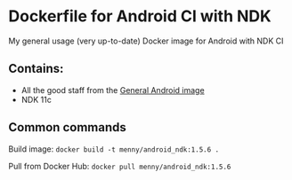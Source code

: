 # Dockerfile for Android CI with NDK
My general usage (very up-to-date) Docker image for Android with NDK CI 

## Contains:

* All the good staff from the [General Android image](https://github.com/menny/docker_android/blob/master/README.md)
* NDK 11c

## Common commands
Build image: `docker build -t menny/android_ndk:1.5.6 .`

Pull from Docker Hub: `docker pull menny/android_ndk:1.5.6`